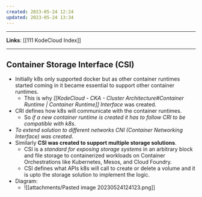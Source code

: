 ```yaml
---
created: 2023-05-24 12:24
updated: 2023-05-24 13:34
---
```

---
**Links**: [[111 KodeCloud Index]]

---
## Container Storage Interface (CSI)
- Initially k8s only supported docker but as other container runtimes started coming in it became essential to support other container runtimes.
	- This is why *[[KodeCloud - CKA - Cluster Architecture#Container Runtime | Container Runtime]] Interface*  was created.
- CRI defines how k8s will communicate with the container runtimes.
	- So *if a new container runtime is created it has to follow CRI to be compatible with k8s*.
- *To extend solution to different networks CNI (Container Networking Interface) was created*.
- Similarly **CSI was created to support multiple storage solutions**.
	- CSI is a *standard for exposing storage systems* in an arbitrary block and file storage to containerized workloads on Container Orchestrations like Kubernetes, Mesos, and Cloud Foundry.
	- CSI defines what APIs k8s will call to create or delete a volume and it is upto the storage solution to implement the logic.
- Diagram:
	- ![[attachments/Pasted image 20230524124123.png]]
